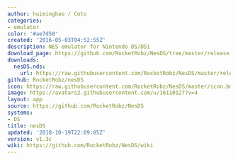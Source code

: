 ```yaml
---
author: huiminghao / Coto
categories:
- emulator
color: '#ae7d50'
created: '2016-05-03T04:52:55Z'
description: NES emulator for Nintendo DS/DSi
download_page: https://github.com/RocketRobz/NesDS/tree/master/release
downloads:
  nesDS.nds:
    url: https://raw.githubusercontent.com/RocketRobz/NesDS/master/release/nesDS.nds
github: RocketRobz/nesDS
icon: https://raw.githubusercontent.com/RocketRobz/NesDS/master/icon.bmp
image: https://avatars2.githubusercontent.com/u/16110127?v=4
layout: app
source: https://github.com/RocketRobz/NesDS
systems:
- DS
title: nesDS
updated: '2018-10-19T22:09:05Z'
version: v1.3c
wiki: https://github.com/RocketRobz/NesDS/wiki
---
```

